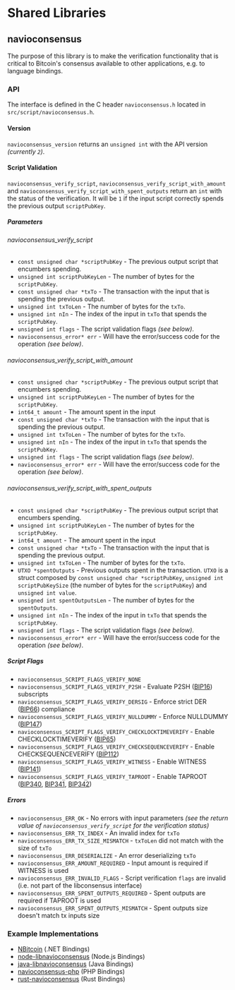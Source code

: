 Shared Libraries
================

## navioconsensus

The purpose of this library is to make the verification functionality that is critical to Bitcoin's consensus available to other applications, e.g. to language bindings.

### API

The interface is defined in the C header `navioconsensus.h` located in `src/script/navioconsensus.h`.

#### Version

`navioconsensus_version` returns an `unsigned int` with the API version *(currently `2`)*.

#### Script Validation

`navioconsensus_verify_script`, `navioconsensus_verify_script_with_amount` and `navioconsensus_verify_script_with_spent_outputs` return an `int` with the status of the verification. It will be `1` if the input script correctly spends the previous output `scriptPubKey`.

##### Parameters
###### navioconsensus_verify_script
- `const unsigned char *scriptPubKey` - The previous output script that encumbers spending.
- `unsigned int scriptPubKeyLen` - The number of bytes for the `scriptPubKey`.
- `const unsigned char *txTo` - The transaction with the input that is spending the previous output.
- `unsigned int txToLen` - The number of bytes for the `txTo`.
- `unsigned int nIn` - The index of the input in `txTo` that spends the `scriptPubKey`.
- `unsigned int flags` - The script validation flags *(see below)*.
- `navioconsensus_error* err` - Will have the error/success code for the operation *(see below)*.

###### navioconsensus_verify_script_with_amount
- `const unsigned char *scriptPubKey` - The previous output script that encumbers spending.
- `unsigned int scriptPubKeyLen` - The number of bytes for the `scriptPubKey`.
- `int64_t amount` - The amount spent in the input
- `const unsigned char *txTo` - The transaction with the input that is spending the previous output.
- `unsigned int txToLen` - The number of bytes for the `txTo`.
- `unsigned int nIn` - The index of the input in `txTo` that spends the `scriptPubKey`.
- `unsigned int flags` - The script validation flags *(see below)*.
- `navioconsensus_error* err` - Will have the error/success code for the operation *(see below)*.

###### navioconsensus_verify_script_with_spent_outputs
- `const unsigned char *scriptPubKey` - The previous output script that encumbers spending.
- `unsigned int scriptPubKeyLen` - The number of bytes for the `scriptPubKey`.
- `int64_t amount` - The amount spent in the input
- `const unsigned char *txTo` - The transaction with the input that is spending the previous output.
- `unsigned int txToLen` - The number of bytes for the `txTo`.
- `UTXO *spentOutputs` - Previous outputs spent in the transaction. `UTXO` is a struct composed by `const unsigned char *scriptPubKey`, `unsigned int scriptPubKeySize` (the number of bytes for the `scriptPubKey`) and `unsigned int value`.
- `unsigned int spentOutputsLen` - The number of bytes for the `spentOutputs`.
- `unsigned int nIn` - The index of the input in `txTo` that spends the `scriptPubKey`.
- `unsigned int flags` - The script validation flags *(see below)*.
- `navioconsensus_error* err` - Will have the error/success code for the operation *(see below)*.

##### Script Flags
- `navioconsensus_SCRIPT_FLAGS_VERIFY_NONE`
- `navioconsensus_SCRIPT_FLAGS_VERIFY_P2SH` - Evaluate P2SH ([BIP16](https://github.com/bitcoin/bips/blob/master/bip-0016.mediawiki)) subscripts
- `navioconsensus_SCRIPT_FLAGS_VERIFY_DERSIG` - Enforce strict DER ([BIP66](https://github.com/bitcoin/bips/blob/master/bip-0066.mediawiki)) compliance
- `navioconsensus_SCRIPT_FLAGS_VERIFY_NULLDUMMY` - Enforce NULLDUMMY ([BIP147](https://github.com/bitcoin/bips/blob/master/bip-0147.mediawiki))
- `navioconsensus_SCRIPT_FLAGS_VERIFY_CHECKLOCKTIMEVERIFY` - Enable CHECKLOCKTIMEVERIFY ([BIP65](https://github.com/bitcoin/bips/blob/master/bip-0065.mediawiki))
- `navioconsensus_SCRIPT_FLAGS_VERIFY_CHECKSEQUENCEVERIFY` - Enable CHECKSEQUENCEVERIFY ([BIP112](https://github.com/bitcoin/bips/blob/master/bip-0112.mediawiki))
- `navioconsensus_SCRIPT_FLAGS_VERIFY_WITNESS` - Enable WITNESS ([BIP141](https://github.com/bitcoin/bips/blob/master/bip-0141.mediawiki))
- `navioconsensus_SCRIPT_FLAGS_VERIFY_TAPROOT` - Enable TAPROOT ([BIP340](https://github.com/bitcoin/bips/blob/master/bip-0340.mediawiki), [BIP341](https://github.com/bitcoin/bips/blob/master/bip-0341.mediawiki), [BIP342](https://github.com/bitcoin/bips/blob/master/bip-0342.mediawiki))

##### Errors
- `navioconsensus_ERR_OK` - No errors with input parameters *(see the return value of `navioconsensus_verify_script` for the verification status)*
- `navioconsensus_ERR_TX_INDEX` - An invalid index for `txTo`
- `navioconsensus_ERR_TX_SIZE_MISMATCH` - `txToLen` did not match with the size of `txTo`
- `navioconsensus_ERR_DESERIALIZE` - An error deserializing `txTo`
- `navioconsensus_ERR_AMOUNT_REQUIRED` - Input amount is required if WITNESS is used
- `navioconsensus_ERR_INVALID_FLAGS` - Script verification `flags` are invalid (i.e. not part of the libconsensus interface)
- `navioconsensus_ERR_SPENT_OUTPUTS_REQUIRED` - Spent outputs are required if TAPROOT is used
- `navioconsensus_ERR_SPENT_OUTPUTS_MISMATCH` - Spent outputs size doesn't match tx inputs size

### Example Implementations
- [NBitcoin](https://github.com/MetacoSA/NBitcoin/blob/5e1055cd7c4186dee4227c344af8892aea54faec/NBitcoin/Script.cs#L979-#L1031) (.NET Bindings)
- [node-libnavioconsensus](https://github.com/bitpay/node-libnavioconsensus) (Node.js Bindings)
- [java-libnavioconsensus](https://github.com/dexX7/java-libnavioconsensus) (Java Bindings)
- [navioconsensus-php](https://github.com/Bit-Wasp/navioconsensus-php) (PHP Bindings)
- [rust-navioconsensus](https://github.com/rust-bitcoin/rust-navioconsensus) (Rust Bindings)